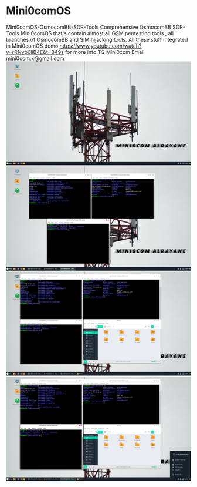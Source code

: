 # Mini0comOS
Mini0comOS-OsmocomBB-SDR-Tools
Comprehensive OsmocomBB SDR-Tools Mini0comOS that's contain almost all GSM pentesting tools , all branches of OsmocomBB and SIM hijacking tools.
All these stuff integrated in Mini0comOS demo https://www.youtube.com/watch?v=rRNyb0ilB4E&t=349s
for more info TG Mini0com
Email mini0com.x@gmail.com
![image alt](https://github.com/Mini0com/Mini0comOS/blob/136e82a2414cf19da30e5cc490cefda93a165892/mini0comOS.png)
![image alt](https://github.com/Mini0com/Mini0comOS/blob/136e82a2414cf19da30e5cc490cefda93a165892/mini0comOS2.png)
![image alt](https://github.com/Mini0com/Mini0comOS/blob/136e82a2414cf19da30e5cc490cefda93a165892/mini0comOS3.png)
![image alt](https://github.com/Mini0com/Mini0comOS/blob/136e82a2414cf19da30e5cc490cefda93a165892/mini0comOS4.png)

